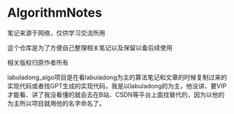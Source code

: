 # AlgorithmNotes

笔记来源于网络，仅供学习交流所用

这个仓库是为了方便自己整理相关笔记以及保留以备后续使用

相关版权归原作者所有



labuladong_algo项目是在看labuladong为主的算法笔记和文章的时候复制过来的实现代码或者找GPT生成的实现代码，我是以labuladong的为主，他没讲、要VIP才能看、讲了我没看懂的就会去在B站、CSDN等平台上面找替代的，因为以他的为主所以项目就用他的名字命名了。